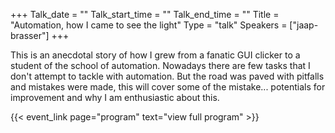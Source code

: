 +++
Talk_date = ""
Talk_start_time = ""
Talk_end_time = ""
Title = "Automation, how I came to see the light"
Type = "talk"
Speakers = ["jaap-brasser"]
+++

This is an anecdotal story of how I grew from a fanatic GUI clicker to a student of the school of automation. Nowadays there are few tasks that I don't attempt to tackle with automation. But the road was paved with pitfalls and mistakes were made, this will cover some of the mistake... potentials for improvement and why I am enthusiastic about this.

{{< event_link page="program" text="view full program" >}}
